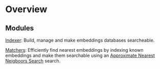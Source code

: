 # Overview

## Modules

[Indexer](indexer.md): Build, manage and make embeddings databases searcheable.

[Matchers](matchers/overview.md): Efficiently find nearest embeddings by
indexing known embeddings and make them searchable using an  [Approximate Nearest Neigboors Search](https://en.wikipedia.org/wiki/Nearest_neighbor_search) search.

